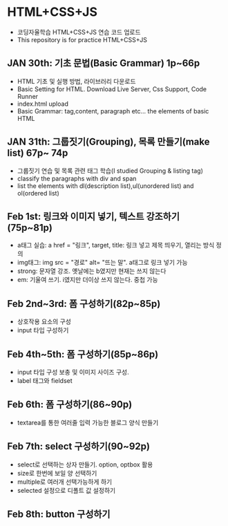 # HTML+CSS+JS
- 코딩자율학습 HTML+CSS+JS 연습 코드 업로드
- This repository is for practice HTML+CSS+JS

## JAN 30th: 기초 문법(Basic Grammar) 1p~66p 
- HTML 기초 및 실행 방법, 라이브러리 다운로드
- Basic Setting for HTML. Download Live Server, Css Support, Code Runner
- index.html upload
- Basic Grammar: tag,content, paragraph etc... the elements of basic HTML

## JAN 31th: 그룹짓기(Grouping), 목록 만들기(make list) 67p~ 74p
- 그룹짓기 연습 및 목록 관련 태그 학습(I studied Grouping & listing tag)
- classify the paragraphs with div and span
- list the elements with dl(description list),ul(unordered list) and ol(ordered list)

## Feb 1st: 링크와 이미지 넣기, 텍스트 강조하기 (75p~81p)
- a태그 실습: a href = "링크", target, title: 링크 넣고 제목 띄우기, 열리는 방식 정의
- img태그: img src = "경로" alt= "뜨는 말". a태그로 링크 넣기 가능
- strong: 문자열 강조. 옛날에는 b였지만 현재는 쓰지 않는다
- em: 기울여 쓰기. i였지만 더이상 쓰지 않는다. 중첩 가능

## Feb 2nd~3rd: 폼 구성하기(82p~85p)
- 상호작용 요소의 구성
- input 타입 구성하기 

## Feb 4th~5th: 폼 구성하기(85p~86p)
- input 타입 구성 보충 및 이미지 사이즈 구성.
- label 태그와 fieldset

## Feb 6th: 폼 구성하기(86~90p)
- textarea를 통한 여러줄 입력 가능한 블로그 양식 만들기

## Feb 7th: select 구성하기(90~92p)
- select로 선택하는 상자 만들기. option, optbox 활용
- size로 한번에 보일 양 선택하기
- multiple로 여러개 선택가능하게 하기
- selected 설정으로 디폴트 값 설정하기

## Feb 8th: button 구성하기
